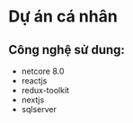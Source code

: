 # Dự án cá nhân 
## Công nghệ sử dung:
  - netcore 8.0
  - reactjs
  - redux-toolkit
  - nextjs
  - sqlserver
